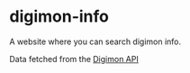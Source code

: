 # digimon-info

A website where you can search digimon info. 

Data fetched from the [Digimon API](https://digimon-api.vercel.app)
